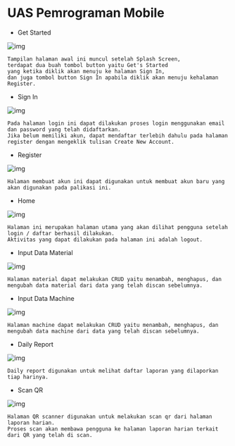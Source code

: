 # UAS Pemrograman Mobile

* Get Started

![img](https://github.com/zaenalmusthofa86/UAS-ZaenalMustofa-311810782-TI.18.D.1-CRUDapps/blob/main/img/Get_Started.JPG)

```
Tampilan halaman awal ini muncul setelah Splash Screen,
terdapat dua buah tombol button yaitu Get's Started 
yang ketika diklik akan menuju ke halaman Sign In,
dan juga tombol button Sign In apabila diklik akan menuju kehalaman Register.
```

* Sign In

![img](https://github.com/zaenalmusthofa86/UAS-ZaenalMustofa-311810782-TI.18.D.1-CRUDapps/blob/main/img/Sign_In.JPG)

```
Pada halaman login ini dapat dilakukan proses login menggunakan email dan password yang telah didaftarkan. 
Jika belum memiliki akun, dapat mendaftar terlebih dahulu pada halaman register dengan mengeklik tulisan Create New Account.
```

* Register

![img](https://github.com/zaenalmusthofa86/UAS-ZaenalMustofa-311810782-TI.18.D.1-CRUDapps/blob/main/img/Register.JPG)

```
Halaman membuat akun ini dapat digunakan untuk membuat akun baru yang akan digunakan pada palikasi ini.
```

* Home

![img](https://github.com/zaenalmusthofa86/UAS-ZaenalMustofa-311810782-TI.18.D.1-CRUDapps/blob/main/img/Home.JPG)

```
Halaman ini merupakan halaman utama yang akan dilihat pengguna setelah login / daftar berhasil dilakukan.
Aktivitas yang dapat dilakukan pada halaman ini adalah logout.
```

* Input Data Material

![img](https://github.com/zaenalmusthofa86/UAS-ZaenalMustofa-311810782-TI.18.D.1-CRUDapps/blob/main/img/Input_Data_Material.JPG)

```
Halaman material dapat melakukan CRUD yaitu menambah, menghapus, dan mengubah data material dari data yang telah discan sebelumnya.  
```

* Input Data Machine

![img](https://github.com/zaenalmusthofa86/UAS-ZaenalMustofa-311810782-TI.18.D.1-CRUDapps/blob/main/img/Input_Data_Machine.JPG)

```
Halaman machine dapat melakukan CRUD yaitu menambah, menghapus, dan mengubah data machine dari data yang telah discan sebelumnya.    
```

* Daily Report

![img](https://github.com/zaenalmusthofa86/UAS-ZaenalMustofa-311810782-TI.18.D.1-CRUDapps/blob/main/img/Daily_Report.JPG)

```
Daily report digunakan untuk melihat daftar laporan yang dilaporkan tiap harinya.
```

* Scan QR

![img](https://github.com/zaenalmusthofa86/UAS-ZaenalMustofa-311810782-TI.18.D.1-CRUDapps/blob/main/img/Scan_QR.JPG)

```
Halaman QR scanner digunakan untuk melakukan scan qr dari halaman laporan harian.
Proses scan akan membawa pengguna ke halaman laporan harian terkait dari QR yang telah di scan.  
```
